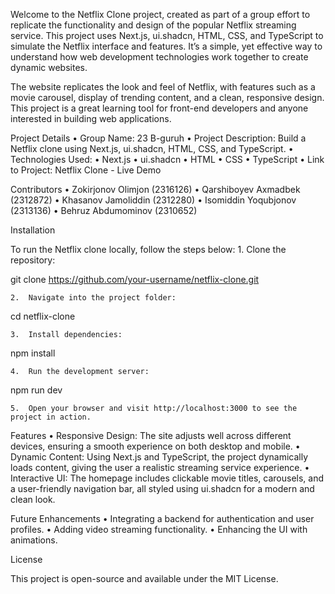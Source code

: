 Welcome to the Netflix Clone project, created as part of a group effort to replicate the functionality and design of the popular Netflix streaming service. This project uses Next.js, ui.shadcn, HTML, CSS, and TypeScript to simulate the Netflix interface and features. It’s a simple, yet effective way to understand how web development technologies work together to create dynamic websites.

The website replicates the look and feel of Netflix, with features such as a movie carousel, display of trending content, and a clean, responsive design. This project is a great learning tool for front-end developers and anyone interested in building web applications.

Project Details
	•	Group Name: 23 B-guruh
	•	Project Description: Build a Netflix clone using Next.js, ui.shadcn, HTML, CSS, and TypeScript.
	•	Technologies Used:
	•	Next.js
	•	ui.shadcn
	•	HTML
	•	CSS
	•	TypeScript
	•	Link to Project: Netflix Clone - Live Demo

Contributors
	•	Zokirjonov Olimjon (2316126)
	•	Qarshiboyev Axmadbek (2312872)
	•	Khasanov Jamoliddin (2312280)
	•	Isomiddin Yoqubjonov (2313136)
	•	Behruz Abdumominov (2310652)

Installation

To run the Netflix clone locally, follow the steps below:
	1.	Clone the repository:

git clone https://github.com/your-username/netflix-clone.git


	2.	Navigate into the project folder:

cd netflix-clone


	3.	Install dependencies:

npm install


	4.	Run the development server:

npm run dev


	5.	Open your browser and visit http://localhost:3000 to see the project in action.

Features
	•	Responsive Design: The site adjusts well across different devices, ensuring a smooth experience on both desktop and mobile.
	•	Dynamic Content: Using Next.js and TypeScript, the project dynamically loads content, giving the user a realistic streaming service experience.
	•	Interactive UI: The homepage includes clickable movie titles, carousels, and a user-friendly navigation bar, all styled using ui.shadcn for a modern and clean look.

Future Enhancements
	•	Integrating a backend for authentication and user profiles.
	•	Adding video streaming functionality.
	•	Enhancing the UI with animations.

License

This project is open-source and available under the MIT License.